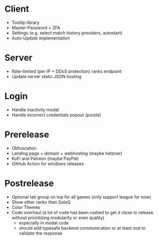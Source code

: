 # Client

- Tooltip library
- Master-Password + 2FA
- Settings (e.g. select match history providers, autostart)
- Auto-Update implementation

# Server

- Rate-limited (per IP + DDoS protection) ranks endpoint
- Update server static JSON hosting

# Login

- Handle inactivity modal
- Handle incorrect credentials popout (purple)

# Prerelease

- Obfuscation
- Landing page + domain + webhosting (maybe hetzner)
- KoFi and Patreon (maybe PayPal)
- GitHub Action for windows releases

# Postrelease

- Optional tab group on top for all games (only support league for now)
- Show other ranks than SoloQ
- Color Themes
- Code overhaul (a lot of code has been rushed to get it close to release without prioritizing modularity or even quality)
  - especially in modal code
  - should add typesafe backend communication or at least zod to validate the response
